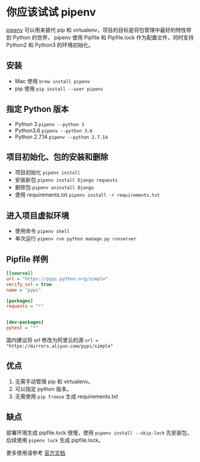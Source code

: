 # 你应该试试 pipenv

[pipenv](https://docs.pipenv.org/en/latest/) 可以用来替代 pip 和 virtualenv，项目的目标是将包管理中最好的特性带到 Python 的世界，
pipenv 使用 Pipfile 和 Pipfile.lock 作为配置文件，同时支持 Python2 和 Python3 的环境初始化。

## 安装
+ Mac 使用 `brew install pipenv`
+ pip 使用 `pip install --user pipenv`

## 指定 Python 版本
+ Python 3 `pipenv --python 3`
+ Python3.6 `pipenv --python 3.6`
+ Python 2.7.14 `pipenv --python 2.7.14`

## 项目初始化、包的安装和删除
+ 项目初始化 `pipenv install`
+ 安装新包 `pipenv install Django requests`
+ 删除包 `pipenv uninstall Django`
+ 使用 requirements.txt `pipenv install -r requirements.txt`

## 进入项目虚拟环境
+ 使用命令 `pipenv shell`
+ 单次运行 `pipenv run python manage.py runserver`

## Pipfile 样例
```ini
[[source]]
url = "https://pypi.python.org/simple"
verify_ssl = true
name = "pypi"

[packages]
requests = "*"


[dev-packages]
pytest = "*"
```

国内建议将 url 修改为阿里云的源 `url = "https://mirrors.aliyun.com/pypi/simple"`

## 优点
1. 无需手动管理 pip 和 virtualenv。
2. 可以指定 python 版本。
3. 无需使用 `pip freeze` 生成 requirements.txt

## 缺点
部署环境生成 pipfile.lock 很慢，使用 `pipenv install --skip-lock` 先安装包，后续使用 `pipenv lock` 生成 pipfile.lock。

更多使用请参考 [官方文档](https://docs.pipenv.org/en/latest)
